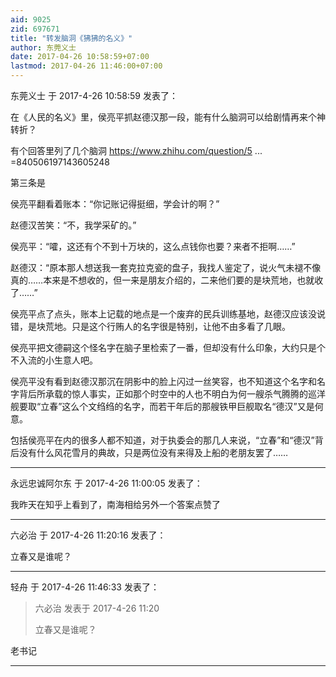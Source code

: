 ```yaml
---
aid: 9025
zid: 697671
title: "转发脑洞《狒狒的名义》"
author: 东莞义士
date: 2017-04-26 10:58:59+07:00
lastmod: 2017-04-26 11:46:00+07:00
---
```


东莞义士 于 2017-4-26 10:58:59 发表了：

在《人民的名义》里，侯亮平抓赵德汉那一段，能有什么脑洞可以给剧情再来个神转折？

有个回答里列了几个脑洞
https://www.zhihu.com/question/5 ... =840506197143605248

第三条是

侯亮平翻看着账本：“你记账记得挺细，学会计的啊？”

赵德汉苦笑：“不，我学采矿的。”

侯亮平：“嚯，这还有个不到十万块的，这么点钱你也要？来者不拒啊……”

赵德汉：“原本那人想送我一套克拉克瓷的盘子，我找人鉴定了，说火气未褪不像真的……本来是不想收的，但一来是朋友介绍的，二来他们要的是块荒地，也就收了……”

侯亮平点了点头，账本上记载的地点是一个废弃的民兵训练基地，赵德汉应该没说错，是块荒地。只是这个行贿人的名字很是特别，让他不由多看了几眼。

侯亮平把文德嗣这个怪名字在脑子里检索了一番，但却没有什么印象，大约只是个不入流的小生意人吧。

侯亮平没有看到赵德汉那沉在阴影中的脸上闪过一丝笑容，也不知道这个名字和名字背后所承载的惊人事实，正如那个时空中的人也不明白为何一艘杀气腾腾的巡洋舰要取“立春”这么个文绉绉的名字，而若干年后的那艘铁甲巨舰取名“德汉”又是何意。

包括侯亮平在内的很多人都不知道，对于执委会的那几人来说，“立春”和“德汉”背后没有什么风花雪月的典故，只是两位没有来得及上船的老朋友罢了……

---

永远忠诚阿尔东 于 2017-4-26 11:00:05 发表了：

我昨天在知乎上看到了，南海相给另外一个答案点赞了

---

六必治 于 2017-4-26 11:20:16 发表了：

立春又是谁呢？

---

轻舟 于 2017-4-26 11:46:33 发表了：

> 六必治 发表于 2017-4-26 11:20
>
> 立春又是谁呢？

老书记

---
